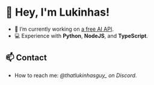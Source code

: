 # 👋 Hey, I'm Lukinhas!

- 🔭 I’m currently working on [a free AI API](https://discord.gg/zukijourney).
- 💻 Experience with **Python**, **NodeJS**, and **TypeScript**.

## 📫 Contact
- How to reach me: *@thatlukinhasguy_ on Discord.*
